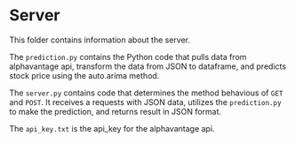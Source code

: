 # Server

This folder contains information about the server. 

The `prediction.py` contains the Python code that pulls data from alphavantage api, transform the data from JSON to dataframe, and predicts stock price using the auto.arima method.

The `server.py` contains code that determines the method behavious of `GET` and `POST`. It receives a requests with JSON data, utilizes the `prediction.py` to make the prediction, and returns result in JSON format.

The `api_key.txt` is the api_key for the alphavantage api.